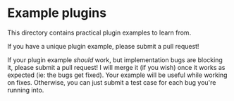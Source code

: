 # Example plugins

This directory contains practical plugin examples to learn from.

If you have a unique plugin example, please submit a pull request!

If your plugin example _should_ work, but implementation bugs are blocking it, please submit a pull request! I will merge it (if you wish) once it works as expected (ie: the bugs get fixed). Your example will be useful while working on fixes. Otherwise, you can just submit a test case for each bug you're running into.
